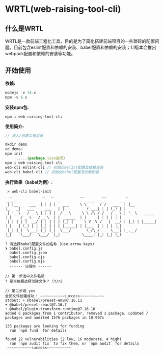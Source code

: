 # WRTL(web-raising-tool-cli)



## 什么是WRTL

WRTL是一款前端工程化工具，目的是为了简化搭建前端项目的一些琐碎的配置问题。目前包含eslint配置和依赖的安装、babel配置和依赖的安装；1.1版本会推出webpack配置和依赖的安装等功能。



## 开始使用

**依赖:**

```javascript
nodejs -v 14.x
npm -v 6.x
```



**安装npm包:**

```
npm i web-raising-tool-cli
```



**使用简介:**

```javascript
// 进入/创建工程目录

mkdir demo
cd demo/
npm init
	......(package.json选项)
npm i web-raising-tool-cli
web-cli eslint-cli // 初始化eslint配置及依赖安装
web-cli babel-cli // 初始化babel配置及依赖安装
```



**执行效果（babel为例）:**

```
 > web-cli babel-init
  _              _   _            __        __         _               _____                   _            ____   _   _   _
 | |__     ___  | | | |   ___     \ \      / /   ___  | |__           |_   _|   ___     ___   | |          / ___| | | (_) | |
 | '_ \   / _ \ | | | |  / _ \     \ \ /\ / /   / _ \ | '_ \   _____    | |    / _ \   / _ \  | |  _____  | |     | | | | | |
 | | | | |  __/ | | | | | (_) |     \ V  V /   |  __/ | |_) | |_____|   | |   | (_) | | (_) | | | |_____| | |___  | | | | |_|
 |_| |_|  \___| |_| |_|  \___/       \_/\_/     \___| |_.__/            |_|    \___/   \___/  |_|          \____| |_| |_| (_)

? 请选择babel配置文件的名称 (Use arrow keys)
❯ babel.config.js
  babel.config.json
  babel.config.cjs
  babel.config.mjs
  ------ 分隔符 ------
  
// 第一步选中文件名后  
? 是否根据选择创建文件？ (Y/n)  
  
// 第二步选 yes
全部文件创建成功！ ~~~~~~~~~~~success~~~~~~~~~~~
stdout: + @babel/preset-env@7.16.11
+ @babel/preset-react@7.16.7
+ @babel/plugin-transform-runtime@7.16.10
added 6 packages from 1 contributor, removed 1 package, updated 7 packages and audited 1576 packages in 10.907s

133 packages are looking for funding
  run `npm fund` for details

found 22 vulnerabilities (2 low, 16 moderate, 4 high)
  run `npm audit fix` to fix them, or `npm audit` for details
 ~~~~~~~~~~~success~~~~~~~~~~~
  
```

